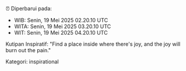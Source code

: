 ⏰ Diperbarui pada:
- WIB: Senin, 19 Mei 2025 02.20.10 UTC
- WITA: Senin, 19 Mei 2025 03.20.10 UTC
- WIT: Senin, 19 Mei 2025 04.20.10 UTC

Kutipan Inspiratif:
"Find a place inside where there's joy, and the joy will burn out the pain."


Kategori: inspirational

